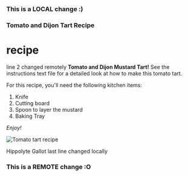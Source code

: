 ### This is a LOCAL change :)
### Tomato and Dijon Tart Recipe
# recipe
line 2 changed remotely
**Tomato and Dijon Mustard Tart!** 
See the instructions text file for a detailed look at how to make this tomato tart.

For this recipe, you'll need the following kitchen items: 
1. Knife 
2. Cutting board 
3. Spoon to layer the mustard 
4. Baking Tray

*Enjoy!* 

![Tomato tart recipe](recipe/recipe.jpg)

Hippolyte Gallot
last line changed locally
### This is a REMOTE change :O
